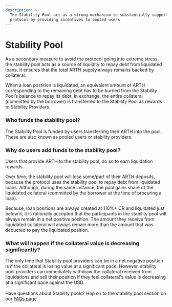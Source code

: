 ```yaml
---
description: >-
  The Stability Pool act as a strong mechanism to substantially support the
  protocol by providing incentives to pooled users
---
```


# Stability Pool

As a secondary measure to avoid the protocol going into extreme stress, the stability pool acts as a source of liquidity to repay debt from liquidated loans. It ensures that the total ARTH supply always remains backed by collateral.&#x20;

When a loan postition is liquidated, an equivalent amount of ARTH corresponding to the remaining debt has to be burned from the Stability Pool’s balance to repay its debt. In exchange, the entire collateral (committed by the borrower) is transferred to the Stability Pool as rewards to Stability Providers. &#x20;

### Who funds the stability pool?

The Stability Pool is funded by users transferring their ARTH into the pool. These are also known as pooled users or stability providers.&#x20;

### Why do users add funds to the stability pool?

Users that provide ARTH to the stability pool, do so to earn liquidation rewards.&#x20;

Over time, the stability pool will lose some/part of their ARTH deposits, because the protocol uses the stability pool to repay debt from liquidated loans. Although, during the same instance, the pool gains share of the liquidated collateral (committed by the borrower at the time of procuring a loan).&#x20;

Because, loan positions are always created at 110%+ CR and liquidated just below it, it is rationally accepted that the participants in the stability pool will always remain in a net positive position. The amount they receive from liquidated collateral will always remain more than the amount that was deducted to pay the liquidated position.&#x20;

### What will happen if the collateral value is decreasing significantly?

The only time that Stability pool providers can be in a net negative position is if the collateral is losing value at a significant pace. However, stability pool providers can immediately withdraw the collateral received from liquidations and sell their position if they feel collateral's value is decreasing at a significant pace against the USD. \
\
Have questions about Stability pools? Hop on to the stability pool section on our [FAQs page](faqs.md#stability-pool).&#x20;
